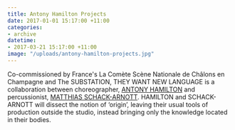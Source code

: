 ```yaml
---
title: Antony Hamilton Projects
date: 2017-01-01 15:17:00 +11:00
categories:
- archive
datetime:
- 2017-03-21 15:17:00 +11:00
image: "/uploads/antony-hamilton-projects.jpg"
---
```


Co-commissioned by France's La Comète Scène Nationale de Châlons en Champagne and The SUBSTATION, THEY WANT NEW LANGUAGE is a collaboration between choreographer, [ANTONY HAMILTON](http://antonyhamiltonprojects.com) and percussionist, [MATTHIAS SCHACK-ARNOTT](http://matthiasschackarnott.com). HAMILTON and SCHACK-ARNOTT will dissect the notion of ‘origin’, leaving their usual tools of production outside the studio, instead bringing only the knowledge located in their bodies.  
